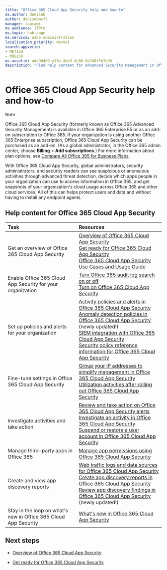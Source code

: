 ```yaml
---
title: "Office 365 Cloud App Security help and how-to"
ms.author: deniseb
author: denisebmsft
manager: laurawi
ms.audience: ITPro
ms.topic: hub-page
ms.service: o365-administration
localization_priority: Normal
search.appverid:
- MET150
- MOE150
ms.assetid: ade98409-a15e-4de3-8c06-8e748f5b7e96
description: "Find help content for Advanced Security Management in Office 365, now known as Office 365 Cloud App Security."
---
```


# Office 365 Cloud App Security help and how-to
  
> [!NOTE]
> Office 365 Cloud App Security (formerly known as Office 365 Advanced Security Management) is available in Office 365 Enterprise E5 or as an add-on subscription to Office 365. If your organization is using another Office 365 Enterprise subscription, Office 365 Cloud App Security can be purchased as an add-on. (As a global administrator, in the Office 365 admin center, choose **Billing** \> **Add subscriptions**.) For more information about plan options, see [Compare All Office 365 for Business Plans](https://go.microsoft.com/fwlink/?linkid=844053). 
  
With Office 365 Cloud App Security, global administrators, security administrators, and security readers can see suspicious or anomalous activities through advanced threat detection, decide which apps people in your organization can use to access information in Office 365, and get snapshots of your organization's cloud usage across Office 365 and other cloud services. All of this can helps protect users and data and without having to install any endpoint agents.
  
## Help content for Office 365 Cloud App Security

|**Task**|**Resources**|
|:-----|:-----|
|Get an overview of Office 365 Cloud App Security  <br/> |[Overview of Office 365 Cloud App Security](office-365-cas-overview.md) <br/> [Get ready for Office 365 Cloud App Security](get-ready-for-office-365-cas.md) <br/> [Office 365 Cloud App Security Use Cases and Usage Guide](https://aka.ms/O365CASGuide) <br/> |
|Enable Office 365 Cloud App Security for your organization  <br/> |[Turn Office 365 audit log search on or off](turn-audit-log-search-on-or-off.md) <br/> [Turn on Office 365 Cloud App Security](turn-on-office-365-cas.md) <br/> |
|Set up policies and alerts for your organization  <br/> |[Activity policies and alerts in Office 365 Cloud App Security](activity-policies-and-alerts.md) <br/> [Anomaly detection policies in Office 365 Cloud App Security](anomaly-detection-policies-in-ocas.md) (newly updated!)  <br/> [SIEM integration with Office 365 Cloud App Security](integrate-your-siem-server-with-office-365-cas.md) <br/> [Security policy reference information for Office 365 Cloud App Security](security-policy-reference-information-for-ocas.md) <br/> |
|Fine-tune settings in Office 365 Cloud App Security  <br/> |[Group your IP addresses to simplify management in Office 365 Cloud App Security](group-your-ip-addresses-in-ocas.md) <br/> [Utilization activities after rolling out Office 365 Cloud App Security](utilization-activities-for-ocas.md) <br/> |
|Investigate activities and take action  <br/> |[Review and take action on Office 365 Cloud App Security alerts](review-office-365-cas-alerts.md) <br/> [Investigate an activity in Office 365 Cloud App Security](investigate-an-activity-in-office-365-cas.md) <br/> [Suspend or restore a user account in Office 365 Cloud App Security](suspend-or-restore-an-account-in-ocas.md) <br/> |
|Manage third-party apps in Office 365  <br/> |[Manage app permissions using Office 365 Cloud App Security](manage-app-permissions-in-ocas.md) <br/> |
|Create and view app discovery reports  <br/> |[Web traffic logs and data sources for Office 365 Cloud App Security](web-traffic-logs-and-data-sources-for-ocas.md) <br/> [Create app discovery reports in Office 365 Cloud App Security](create-app-discovery-reports-in-ocas.md) <br/> [Review app discovery findings in Office 365 Cloud App Security](review-app-discovery-findings-in-ocas.md) (newly updated!)  <br/> |
|Stay in the loop on what's new in Office 365 Cloud App Security  <br/> |[What's new in Office 365 Cloud App Security](new-in-office-365-cas.md) <br/> |
   
## Next steps

- [Overview of Office 365 Cloud App Security](office-365-cas-overview.md)
    
- [Get ready for Office 365 Cloud App Security](get-ready-for-office-365-cas.md)
    

